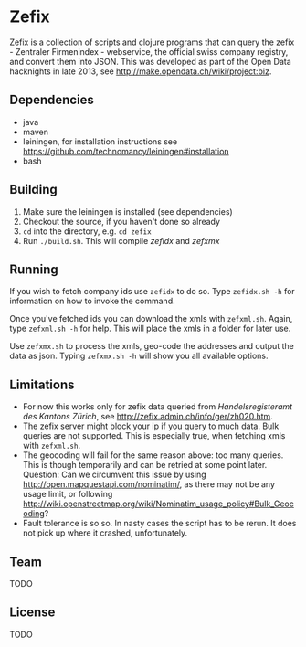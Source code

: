 Zefix
===
Zefix is a collection of scripts and clojure programs that can query
the zefix - Zentraler Firmenindex - webservice, the official swiss company
registry, and convert them into JSON. This was developed as part of the
Open Data hacknights in late 2013, see http://make.opendata.ch/wiki/project:biz.

Dependencies
---
- java
- maven
- leiningen, for installation instructions see https://github.com/technomancy/leiningen#installation
- bash

Building
---
1. Make sure the leiningen is installed (see dependencies)
2. Checkout the source, if you haven't done so already
3. `cd` into the directory, e.g. `cd zefix`
4. Run `./build.sh`. This will compile *zefidx* and *zefxmx*

Running
---
If you wish to fetch company ids use `zefidx` to do so. Type `zefidx.sh -h` for information on how to invoke the command.

Once you've fetched ids you can download the xmls with `zefxml.sh`. Again, type `zefxml.sh -h` for help. This will place the xmls in a folder for later use.

Use `zefxmx.sh` to process the xmls, geo-code the addresses and output the data as json. Typing `zefxmx.sh -h` will show you all available options.

Limitations
---
- For now this works only for zefix data queried from *Handelsregisteramt des Kantons Zürich*,
  see http://zefix.admin.ch/info/ger/zh020.htm.
- The zefix server might block your ip if you query to much data. Bulk queries are not supported.
  This is especially true, when fetching xmls with `zefxml.sh`.
- The geocoding will fail for the same reason above: too many queries. This is though temporarily
  and can be retried at some point later.
  Question: Can we circumvent this issue by using http://open.mapquestapi.com/nominatim/, as there
  may not be any usage limit, or following
  http://wiki.openstreetmap.org/wiki/Nominatim_usage_policy#Bulk_Geocoding?
- Fault tolerance is so so. In nasty cases the script has to be rerun. It does not pick up where it crashed, unfortunately.

Team
---
TODO

License
---
TODO
